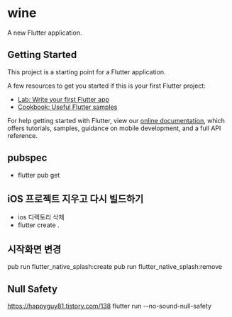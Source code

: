 # wine

A new Flutter application.

## Getting Started

This project is a starting point for a Flutter application.

A few resources to get you started if this is your first Flutter project:

- [Lab: Write your first Flutter app](https://flutter.dev/docs/get-started/codelab)
- [Cookbook: Useful Flutter samples](https://flutter.dev/docs/cookbook)

For help getting started with Flutter, view our
[online documentation](https://flutter.dev/docs), which offers tutorials,
samples, guidance on mobile development, and a full API reference.


## pubspec
- flutter pub get

## iOS 프로젝트 지우고 다시 빌드하기
- ios 디렉토리 삭제
-  flutter create .


## 시작화면 변경
pub run flutter_native_splash:create
pub run flutter_native_splash:remove

## Null Safety 
https://happyguy81.tistory.com/138
flutter run --no-sound-null-safety
